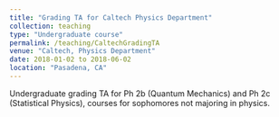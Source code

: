 ```yaml
---
title: "Grading TA for Caltech Physics Department"
collection: teaching
type: "Undergraduate course"
permalink: /teaching/CaltechGradingTA
venue: "Caltech, Physics Department"
date: 2018-01-02 to 2018-06-02
location: "Pasadena, CA"
---
```


Undergraduate grading TA for Ph 2b (Quantum Mechanics) and Ph 2c (Statistical Physics), courses for sophomores not majoring in physics.